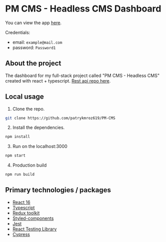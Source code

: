 # PM CMS - Headless CMS Dashboard

You can view the app [here](https://pm-cms.netlify.app/).

Credentials:
- email: `example@mail.com`
- password: `Password1`

## About the project

The dashboard for my full-stack project called "PM CMS - Headless CMS" created with react + typescript. [Rest api repo here](https://github.com/patrykmroz619/PM-CMS-api).

## Local usage

1. Clone the repo.

```sh
git clone https://github.com/patrykmroz619/PM-CMS
```

2. Install the dependencies.

```sh
npm install
```

3. Run on the localhost:3000

```sh
npm start
```

4. Production build

```sh
npm run build
```

## Primary technologies / packages

- [React 16](https://reactjs.org/)
- [Typescript](https://www.typescriptlang.org/)
- [Redux toolkit](https://redux-toolkit.js.org/)
- [Styled-components](https://styled-components.com/)
- [Jest](https://jestjs.io/)
- [React Testing Library](https://testing-library.com/docs/react-testing-library/intro/)
- [Cypress](https://www.cypress.io/)
